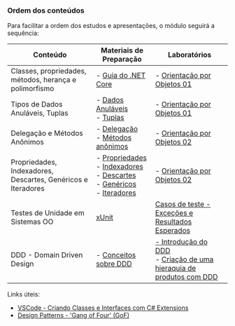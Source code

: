 ### Ordem dos conteúdos

Para facilitar a ordem dos estudos e apresentações, o módulo seguirá a sequência:

| Conteúdo                                                     | Materiais de Preparação                                             | Laboratórios                                                 |
| ------------------------------------------------------------ | ------------------------------------------------------------ | ------------------------------------------------------------ |
| Classes, propriedades, métodos, herança e polimorfismo                  | - [Guia do .NET Core](https://docs.microsoft.com/pt-br/dotnet/csharp/programming-guide/classes-and-structs/classes) | - [Orientação por Objetos 01](Laboratorio/Orientacao01.md)   |
| Tipos de Dados Anuláveis, Tuplas                             | - [Dados Anuláveis](https://docs.microsoft.com/pt-br/dotnet/csharp/nullable-references)<br />- [Tuplas](https://docs.microsoft.com/pt-br/dotnet/csharp/nullable-references) | - [Orientação por Objetos 01](Laboratorio/Orientacao01.md)   |
| Delegação e Métodos Anônimos                                 | - [Delegação](https://docs.microsoft.com/pt-br/dotnet/csharp/programming-guide/delegates/)<br />- [Métodos anônimos](https://docs.microsoft.com/pt-br/dotnet/csharp/programming-guide/statements-expressions-operators/anonymous-methods) | - [Orientação por Objetos 02](Laboratorio/Orientacao02.md)   |
| Propriedades, Indexadores, Descartes, Genéricos e Iteradores | - [Propriedades](https://docs.microsoft.com/pt-br/dotnet/csharp/properties)<br />- [Indexadores](https://docs.microsoft.com/pt-br/dotnet/csharp/indexers)<br />- [Descartes](https://docs.microsoft.com/pt-br/dotnet/csharp/discards)<br />- [Genéricos](https://docs.microsoft.com/pt-br/dotnet/csharp/programming-guide/generics/)<br />- [Iteradores](https://docs.microsoft.com/pt-br/dotnet/csharp/iterators) | - [Orientação por Objetos 02](Laboratorio/Orientacao02.md)   |
| Testes de Unidade em Sistemas OO | [xUnit](https://docs.microsoft.com/pt-br/dotnet/core/testing/unit-testing-with-dotnet-test) | [Casos de teste - Exceções e Resultados Esperados](Laboratorio/Testes.md) |
| DDD - Domain Driven Design   | - [Conceitos sobre DDD](http://www.agileandart.com/2010/07/16/ddd-introducao-a-domain-driven-design/) | [- Introdução do DDD ](Laboratorio/DDD01.md)<br />- [Criação de uma hieraquia de produtos com DDD](Laboratorio/DDD-Extensao.md) |


Links úteis:

- [VSCode - Criando Classes e Interfaces com C# Extensions](https://medium.com/@renato.groffe/net-core-visual-studio-code-criando-rapidamente-classes-e-interfaces-com-c-extensions-e73bad83e867)
- [Design Patterns - 'Gang of Four' (GoF)](https://pt.wikipedia.org/wiki/Padr%C3%A3o_de_projeto_de_software)

